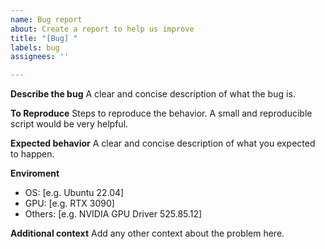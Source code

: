 ```yaml
---
name: Bug report
about: Create a report to help us improve
title: "[Bug] "
labels: bug
assignees: ''

---
```


**Describe the bug**
A clear and concise description of what the bug is.

**To Reproduce**
Steps to reproduce the behavior. A small and reproducible script would be very helpful.

**Expected behavior**
A clear and concise description of what you expected to happen.

**Enviroment**
 - OS: [e.g. Ubuntu 22.04]
 - GPU: [e.g. RTX 3090]
 - Others: [e.g. NVIDIA GPU Driver 525.85.12]

**Additional context**
Add any other context about the problem here.
